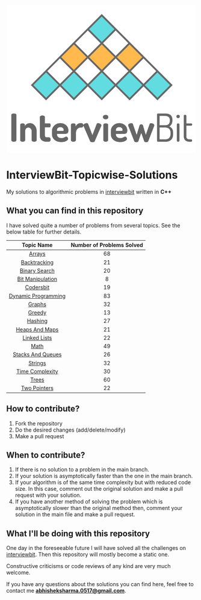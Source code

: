 <p align="center">
  <img src="iblogo.png">
</p>

# InterviewBit-Topicwise-Solutions

My solutions to algorithmic problems in [interviewbit](https://interviewbit.com) written in **C++**

## What you can find in this repository

I have solved quite a number of problems from several topics. See the below table for further details. 

[//]: # (Run the py script to generate the below table.)

| Topic Name| Number of Problems Solved| 
|  :--------: |  :--------: | 
| [Arrays](https://github.com/black-shadows/InterviewBit-Topicwise-Solutions/tree/master/Arrays)| 68| 
| [Backtracking](https://github.com/black-shadows/InterviewBit-Topicwise-Solutions/tree/master/Backtracking)| 21| 
| [Binary Search](https://github.com/black-shadows/InterviewBit-Topicwise-Solutions/tree/master/Binary%20Search)| 20| 
| [Bit Manipulation](https://github.com/black-shadows/InterviewBit-Topicwise-Solutions/tree/master/Bit%20Manipulation)| 8| 
| [Codersbit](https://github.com/black-shadows/InterviewBit-Topicwise-Solutions/tree/master/Codersbit)| 19|
| [Dynamic Programming](https://github.com/black-shadows/InterviewBit-Topicwise-Solutions/tree/master/Dynamic%20Programming)| 83| 
| [Graphs](https://github.com/black-shadows/InterviewBit-Topicwise-Solutions/tree/master/Graphs)| 32| 
| [Greedy](https://github.com/black-shadows/InterviewBit-Topicwise-Solutions/tree/master/Greedy)| 13| 
| [Hashing](https://github.com/black-shadows/InterviewBit-Topicwise-Solutions/tree/master/Hashing)| 27| 
| [Heaps And Maps](https://github.com/black-shadows/InterviewBit-Topicwise-Solutions/tree/master/Heaps%20and%20Maps)| 21| 
| [Linked Lists](https://github.com/black-shadows/InterviewBit-Topicwise-Solutions/tree/master/Linked%20Lists)| 22| 
| [Math](https://github.com/black-shadows/InterviewBit-Topicwise-Solutions/tree/master/Math)| 49| 
| [Stacks And Queues](https://github.com/black-shadows/InterviewBit-Topicwise-Solutions/tree/master/Stacks%20and%20Queues)| 26| 
| [Strings](https://github.com/black-shadows/InterviewBit-Topicwise-Solutions/tree/master/Strings)| 32|
| [Time Complexity](https://github.com/black-shadows/InterviewBit-Topicwise-Solutions/tree/master/Time%20Complexity)| 30| 
| [Trees](https://github.com/black-shadows/InterviewBit-Topicwise-Solutions/tree/master/Trees)| 60| 
| [Two Pointers](https://github.com/black-shadows/InterviewBit-Topicwise-Solutions/tree/master/Two%20Pointers)| 22| 


## How to contribute?

1. Fork the repository 
2. Do the desired changes (add/delete/modify)
3. Make a pull request

## When to contribute?

1. If there is no solution to a problem in the main branch.
2. If your solution is asymptotically faster than the one in the main branch.
3. If your algorithm is of the same time complexity but with reduced code size. In this case, comment out the original solution and make a pull request with your solution.
4. If you have another method of solving the problem which is asymptotically slower than the original method then, comment your solution in the main file and make a pull request.


## What I'll be doing with this repository

One day in the foreseeable future I will have solved all the challenges on [interviewbit](https://www.interviewbit.com).
Then this repository will mostly become a static one.

Constructive criticisms or code reviews of any kind are very much welcome.

If you have any questions about the solutions you can find here, feel free to contact me **abhisheksharma.0517@gmail.com**.
